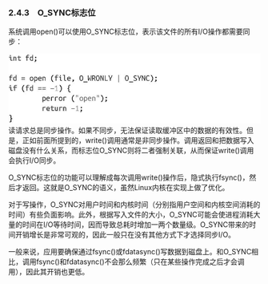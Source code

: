 ### 2.4.3　O_SYNC标志位

系统调用open()可以使用O_SYNC标志位，表示该文件的所有I/O操作都需要同步：



![42.jpg](../images/42.jpg)
读请求总是同步操作。如果不同步，无法保证读取缓冲区中的数据的有效性。但是，正如前面所提到的，write()调用通常是非同步操作。调用返回和把数据写入磁盘没有什么关系，而标志位O_SYNC则将二者强制关联，从而保证write()调用会执行I/O同步。

O_SYNC标志位的功能可以理解成每次调用write()操作后，隐式执行fsync()，然后才返回。这就是O_SYNC的语义，虽然Linux内核在实现上做了优化。

对于写操作，O_SYNC对用户时间和内核时间（分别指用户空间和内核空间消耗的时间）有些负面影响。此外，根据写入文件的大小，O_SYNC可能会使进程消耗大量的时间在I/O等待时间，因而导致总耗时增加一两个数量级。O_SYNC带来的时间开销增长是非常可观的，因此一般只在没有其他方式下才选择同步I/O。

一般来说，应用要确保通过fsync()或fdatasync()写数据到磁盘上。和O_SYNC相比，调用fsync()和fdatasync()不会那么频繁（只在某些操作完成之后才会调用），因此其开销也更低。

